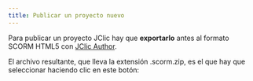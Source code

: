 ```yaml
---
title: Publicar un proyecto nuevo
---
```


Para publicar un proyecto JClic hay que __exportarlo__ antes al formato SCORM HTML5 con [JClic Author](https://clic.xtec.cat/es/jclic/download.htm).

El archivo resultante, que lleva la extensión <span class="code">.scorm.zip</span>, es el que hay que seleccionar haciendo clic en este botón:


